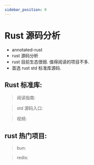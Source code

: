 ```yaml
---
sidebar_position: 0
---
```


# Rust 源码分析

- annotated-rust
- rust 源码分析
- rust 目前生态很弱. 值得阅读的项目不多.
- 首选 rust std 标准库源码.

## Rust 标准库:


> 阅读指南:


> std 源码入口:


> 视频:


## rust 热门项目:

> bun:

> redis:
